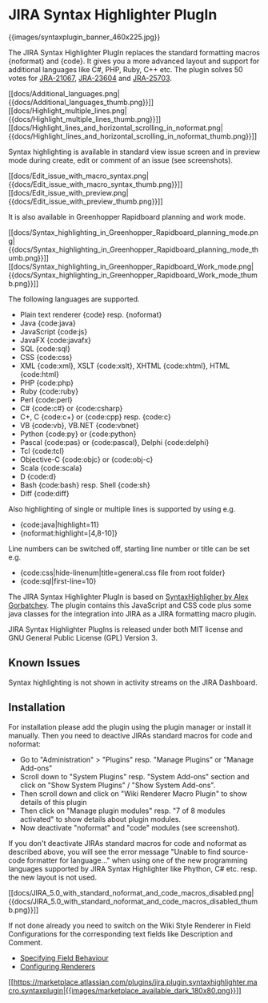 JIRA Syntax Highlighter PlugIn
================================

{{images/syntaxplugin_banner_460x225.jpg}}

The JIRA Syntax Highlighter PlugIn replaces the standard formatting macros {noformat} and {code}. It gives you a more advanced layout and support for additional languages like C#, PHP, Ruby, C++ etc. The plugin solves 50 votes for [JRA-21067](https://jira.atlassian.com/browse/JRA-21067), [JRA-23604](https://jira.atlassian.com/browse/JRA-23604) and [JRA-25703](https://jira.atlassian.com/browse/JRA-25703).

[[docs/Additional_languages.png|{{docs/Additional_languages_thumb.png}}]] [[docs/Highlight_multiple_lines.png|{{docs/Highlight_multiple_lines_thumb.png}}]] [[docs/Highlight_lines_and_horizontal_scrolling_in_noformat.png|{{docs/Highlight_lines_and_horizontal_scrolling_in_noformat_thumb.png}}]] 

Syntax highlighting is available in standard view issue screen and in preview mode during create, edit or comment of an issue (see screenshots).

[[docs/Edit_issue_with_macro_syntax.png|{{docs/Edit_issue_with_macro_syntax_thumb.png}}]] [[docs/Edit_issue_with_preview.png|{{docs/Edit_issue_with_preview_thumb.png}}]]

It is also available in Greenhopper Rapidboard planning and work mode.

[[docs/Syntax_highlighting_in_Greenhopper_Rapidboard_planning_mode.png|{{docs/Syntax_highlighting_in_Greenhopper_Rapidboard_planning_mode_thumb.png}}]] [[docs/Syntax_highlighting_in_Greenhopper_Rapidboard_Work_mode.png|{{docs/Syntax_highlighting_in_Greenhopper_Rapidboard_Work_mode_thumb.png}}]]


The following languages are supported.

*    Plain text renderer {code} resp. {noformat}
*    Java {code:java}
*    JavaScript {code:js}
*    JavaFX {code:javafx}
*    SQL {code:sql}
*    CSS {code:css}
*    XML {code:xml}, XSLT {code:xslt}, XHTML {code:xhtml}, HTML {code:html}
*    PHP {code:php}
*    Ruby {code:ruby}
*    Perl {code:perl}
*    C# {code:c#} or {code:csharp}
*    C+, C {code:c+} or {code:cpp} resp. {code:c}
*    VB {code:vb}, VB.NET {code:vbnet}
*    Python {code:py} or {code:python}
*    Pascal {code:pas} or {code:pascal}, Delphi {code:delphi}
*    Tcl {code:tcl} 
*    Objective-C {code:objc} or {code:obj-c} 
*    Scala {code:scala}
*    D {code:d} 
*    Bash {code:bash} resp. Shell {code:sh}
*    Diff {code:diff}

Also highlighting of single or multiple lines is supported by using e.g.

*    {code:java|highlight=11}
*    {noformat:highlight=[4,8-10]} 

Line numbers can be switched off, starting line number or title can be set e.g.

*    {code:css|hide-linenum|title=general.css file from root folder}
*    {code:sql|first-line=10}

The JIRA Syntax Highlighter PlugIn is based on [SyntaxHighligher by Alex Gorbatchev](http://alexgorbatchev.com/SyntaxHighlighter). The plugin contains this JavaScript and CSS code plus some java classes for the integration into JIRA as a JIRA formatting macro plugin.

JIRA Syntax Highlighter PlugIns is released under both MIT license and GNU General Public License (GPL) Version 3.

Known Issues
------------

Syntax highlighting is not shown in activity streams on the JIRA Dashboard.


Installation
------------

For installation please add the plugin using the plugin manager or install it manually. Then you need to deactive JIRAs standard macros for code and noformat:   

* Go to "Administration" > "Plugins" resp. "Manage Plugins" or "Manage Add-ons"
* Scroll down to "System Plugins" resp. "System Add-ons" section and click on "Show System Plugins" / "Show System Add-ons". 
* Then scroll down and click on "Wiki Renderer Macro Plugin" to show details of this plugin
* Then click on "Manage plugin modules" resp. "7 of 8 modules activated" to show details about plugin modules. 
* Now deactivate "noformat" and "code" modules (see screenshot).

If you don't deactivate JIRAs standard macros for code and noformat as described above, you will see the error message "Unable to find source-code formatter for language..." when using one of the new programming languages supported by JIRA Syntax Highlighter like Phython, C# etc. resp. the new layout is not used.

[[docs/JIRA_5.0_with_standard_noformat_and_code_macros_disabled.png|{{docs/JIRA_5.0_with_standard_noformat_and_code_macros_disabled_thumb.png}}]] 

If not done already you need to switch on the Wiki Style Renderer in Field Configurations for the corresponding text fields like Description and Comment.

*    [Specifying Field Behaviour](http://confluence.atlassian.com/display/JIRA/Specifying+Field+Behaviour#SpecifyingFieldBehaviour-ChangingaFieldsRenderer)
*    [Configuring Renderers](http://confluence.atlassian.com/display/JIRA/Configuring+Renderers)


[[https://marketplace.atlassian.com/plugins/jira.plugin.syntaxhighlighter.macro.syntaxplugin|{{images/marketplace_available_dark_180x80.png}}]] 